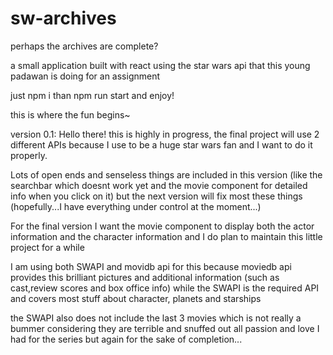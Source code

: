 # sw-archives

perhaps the archives are complete?

a small application built with react using the star wars api that this young padawan is doing for an assignment

just npm i than npm run start and enjoy!

this is where the fun begins~

version 0.1:
Hello there!
this is highly in progress, the final project will use 2 different APIs because I use to be a huge star wars fan and I want to do it properly.

Lots of open ends and senseless things are included in this version (like the searchbar which doesnt work yet and the movie component for detailed info when you click on it) but
the next version will fix most these things (hopefully...I have everything under control at the moment...)

For the final version I want the movie component to display both the actor information and the character information and I do plan to maintain this little project for a while

I am using both SWAPI and movidb api for this because moviedb api provides this brilliant pictures and additional information (such as cast,review scores and box office info) while the SWAPI is the required API
and covers most stuff about character, planets and starships

the SWAPI also does not include the last 3 movies which is not really a bummer considering they are terrible and snuffed out all passion and love I had for the series but again for the sake of completion...
